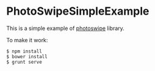 # PhotoSwipeSimpleExample

This is a simple example of [photoswipe](http://photoswipe.com) library.

To make it work:

	$ npm install
	$ bower install
	$ grunt serve
